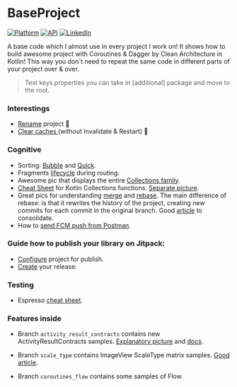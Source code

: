 

# BaseProject

[![Platform](https://img.shields.io/badge/platform-android-green.svg)](http://developer.android.com/index.html)
[![API](https://img.shields.io/badge/API-21%2B-brightgreen.svg?style=flat)](https://android-arsenal.com/api?level=21)
[![LinkedIn](https://img.shields.io/badge/LinkedIn-Alesh-blue)](https://www.linkedin.com/in/dmitry-aleshkov)

A base code which I almost use in every project I work on!
It shows how to build awesome project with Coroutines & Dagger by Clean Architecture in Kotlin!
This way you don`t need to repeat the same code in different parts of your project over & over.

> Test keys.properties you can take in [additional] package and move to the root.

### Interestings

* [Rename](https://gist.github.com/Alesh17/9c7dbbf0e894f601ac7a7af458ac7402) project 🤘
* [Clear caches ](https://gist.github.com/Alesh17/26e5eaffe0990798adc2bd2d8fe0ec7a) (without Invalidate & Restart) 🧹

### Cognitive

* Sorting: [Bubble](https://gist.github.com/Alesh17/2af261d7c3c629018f3503cdeca0f9c1) and [Quick](https://gist.github.com/Alesh17/a6cb93902a096c455a5475e88435daea).
* Fragments [lifecycle](https://github.com/Alesh17/SmartFragments) during routing.
* Awesome pic that displays the entire [Collections family](https://raw.githubusercontent.com/Alesh17/BaseProject/master/additional/collections.png).
* [Cheat Sheet](https://medium.com/mobile-app-development-publication/kotlin-collection-functions-cheat-sheet-975371a96c4b) for Kotlin Collections functions. [Separate picture](https://miro.medium.com/max/6192/1*K1BGRTUJ8eZTw5E1Qnv2pw.png).
* Great pics for understanding 
[merge](https://raw.githubusercontent.com/Alesh17/BaseProject/master/additional/git_merge.png) and 
[rebase](https://raw.githubusercontent.com/Alesh17/BaseProject/master/additional/git_rebase.png). 
The main difference of rebase: is that it rewrites the history of the project, creating new commits for each commit in the original branch.
Good [article](https://www.atlassian.com/ru/git/tutorials/merging-vs-rebasing) to consolidate.
* How to [send FCM push from Postman](https://medium.com/android-school/test-fcm-notification-with-postman-f91ba08aacc3).

### Guide how to publish your library on Jitpack:

* [Configure](https://developer.android.com/studio/publish-library) project for publish.
* [Create](https://jitpack.io/docs/ANDROID) your release.

### Testing

* Espresso [cheat sheet](https://android.github.io/android-test/downloads/espresso-cheat-sheet-2.1.0.pdf).

### Features inside

* Branch `activity_result_contracts` contains new ActivityResultContracts samples. [Explanatory picture](https://miro.medium.com/max/1000/1*UJoM9lj5GYKaE4kt3hvV9Q.png) and [docs](https://developer.android.com/training/basics/intents/result).

* Branch `scale_type` contains ImageView ScaleType matrix samples. [Good article](https://medium.com/mobile-app-development-publication/android-matrix-scaletype-explained-4501f0796be8).

* Branch `coroutines_flow` contains some samples of Flow.
